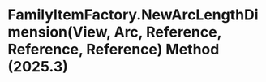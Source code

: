 # FamilyItemFactory.NewArcLengthDimension(View, Arc, Reference, Reference, Reference) Method (2025.3)

﻿